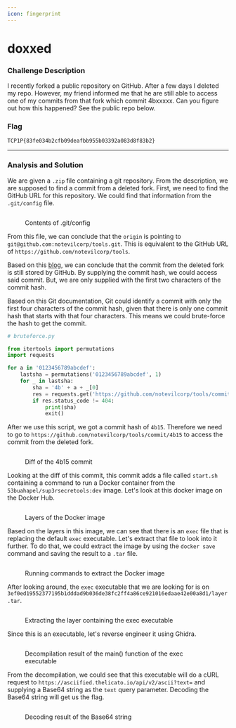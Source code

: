 ```yaml
---
icon: fingerprint
---
```


# doxxed

### Challenge Description

I recently forked a public repository on GitHub. After a few days I deleted my repo. However, my friend informed me that he are still able to access one of my commits from that fork which commit 4bxxxxx. Can you figure out how this happened? See the public repo below.

### Flag

`TCP1P{83fe034b2cfb09deafbb955b03392a083d8f83b2}`

***

### Analysis and Solution

We are given a `.zip` file containing a git repository. From the description, we are supposed to find a commit from a deleted fork. First, we need to find the GitHub URL for this repository. We could find that information from the `.git/config` file.

<figure><img src="../../.gitbook/assets/image (65).png" alt=""><figcaption><p>Contents of .git/config</p></figcaption></figure>

From this file, we can conclude that the `origin` is pointing to `git@github.com:notevilcorp/tools.git`. This is equivalent to the GitHub URL of `https://github.com/notevilcorp/tools`.

Based on this [blog](https://trufflesecurity.com/blog/anyone-can-access-deleted-and-private-repo-data-github), we can conclude that the commit from the deleted fork is still stored by GitHub. By supplying the commit hash, we could access said commit. But, we are only supplied with the first two characters of the commit hash.

Based on this Git documentation, Git could identify a commit with only the first four characters of the commit hash, given that there is only one commit hash that starts with that four characters. This means we could brute-force the hash to get the commit.

```python
# bruteforce.py

from itertools import permutations
import requests

for a in '0123456789abcdef':
    lastsha = permutations('0123456789abcdef', 1)
    for _ in lastsha:
        sha = '4b' + a + _[0]
        res = requests.get('https://github.com/notevilcorp/tools/commit/' + sha)
        if res.status_code != 404:
            print(sha)
            exit()
```

After we use this script, we got a commit hash of `4b15`. Therefore we need to go to `https://github.com/notevilcorp/tools/commit/4b15` to access the commit from the deleted fork.

<figure><img src="../../.gitbook/assets/image (66).png" alt=""><figcaption><p>Diff of the 4b15 commit</p></figcaption></figure>

Looking at the diff of this commit, this commit adds a file called `start.sh` containing a command to run a Docker container from the `53buahapel/sup3rsecretools:dev` image. Let's look at this docker image on the Docker Hub.

<figure><img src="../../.gitbook/assets/image (67).png" alt=""><figcaption><p>Layers of the Docker image</p></figcaption></figure>

Based on the layers in this image, we can see that there is an `exec` file that is replacing the default `exec` executable. Let's extract that file to look into it further. To do that, we could extract the image by using the `docker save` command and saving the result to a `.tar` file.

<figure><img src="../../.gitbook/assets/image (68).png" alt=""><figcaption><p>Running commands to extract the Docker image</p></figcaption></figure>

After looking around, the `exec` executable that we are looking for is on `3ef0ed19552377195b1dddad9b036de38fc2ff4a86ce921016edaae42e00a8d1/layer.tar`.&#x20;

<figure><img src="../../.gitbook/assets/image (69).png" alt=""><figcaption><p>Extracting the layer containing the exec executable</p></figcaption></figure>

Since this is an executable, let's reverse engineer it using Ghidra.

<figure><img src="../../.gitbook/assets/image (60).png" alt=""><figcaption><p>Decompilation result of the main() function of the exec executable</p></figcaption></figure>

From the decompilation, we could see that this executable will do a cURL request to `https://asciified.thelicato.io/api/v2/ascii?text=` and supplying a Base64 string as the `text` query parameter. Decoding the Base64 string will get us the flag.

<figure><img src="../../.gitbook/assets/image (61).png" alt=""><figcaption><p>Decoding result of the Base64 string</p></figcaption></figure>
